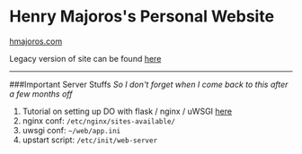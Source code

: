 Henry Majoros's Personal Website
===

[hmajoros.com](http://hmajoros.com)

Legacy version of site can be found [here](http://hmajoros.com/legacy)

---

###Important Server Stuffs
*So I don't forget when I come back to this after a few months off*

1. Tutorial on setting up DO with flask / nginx / uWSGI [here](https://www.digitalocean.com/community/tutorials/how-to-serve-flask-applications-with-uwsgi-and-nginx-on-ubuntu-14-04)
2. nginx conf: `/etc/nginx/sites-available/`
3. uwsgi conf: `~/web/app.ini`
4. upstart script: `/etc/init/web-server`


